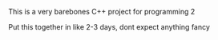 This is a very barebones C++ project for programming 2

Put this together in like 2-3 days, dont expect anything fancy
